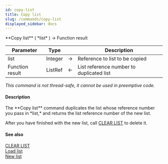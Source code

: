 ```yaml
---
id: copy-list
title: Copy list
slug: /commands/copy-list
displayed_sidebar: docs
---
```


<!--REF #_command_.Copy list.Syntax-->**Copy list** ( *list* ) -> Function result<!-- END REF-->
<!--REF #_command_.Copy list.Params-->
| Parameter | Type |  | Description |
| --- | --- | --- | --- |
| list | Integer | &#8594;  | Reference to list to be copied |
| Function result | ListRef | &#8592; | List reference number to duplicated list |

<!-- END REF-->

*This command is not thread-safe, it cannot be used in preemptive code.*


#### Description 

<!--REF #_command_.Copy list.Summary-->The **Copy list** command duplicates the list whose reference number you pass in *list,* and returns the list reference number of the new list.<!-- END REF-->

After you have finished with the new list, call [CLEAR LIST](clear-list.md) to delete it.

#### See also 

[CLEAR LIST](clear-list.md)  
[Load list](load-list.md)  
[New list](new-list.md)  